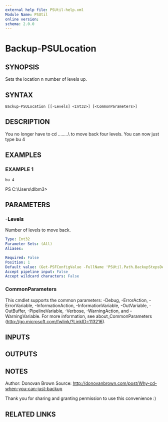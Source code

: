 ```yaml
---
external help file: PSUtil-help.xml
Module Name: PSUtil
online version:
schema: 2.0.0
---
```


# Backup-PSULocation

## SYNOPSIS
Sets the location n number of levels up.

## SYNTAX

```
Backup-PSULocation [[-Levels] <Int32>] [<CommonParameters>]
```

## DESCRIPTION
You no longer have to cd ..\..\..\..\ to move back four levels.
You can now
just type bu 4

## EXAMPLES

### EXAMPLE 1
```
bu 4
```

PS C:\Users\dlbm3\>

## PARAMETERS

### -Levels
Number of levels to move back.

```yaml
Type: Int32
Parameter Sets: (All)
Aliases:

Required: False
Position: 1
Default value: (Get-PSFConfigValue -FullName 'PSUtil.Path.BackupStepsDefault' -Fallback 1)
Accept pipeline input: False
Accept wildcard characters: False
```

### CommonParameters
This cmdlet supports the common parameters: -Debug, -ErrorAction, -ErrorVariable, -InformationAction, -InformationVariable, -OutVariable, -OutBuffer, -PipelineVariable, -Verbose, -WarningAction, and -WarningVariable. For more information, see about_CommonParameters (http://go.microsoft.com/fwlink/?LinkID=113216).

## INPUTS

## OUTPUTS

## NOTES
Author: Donovan Brown
Source: http://donovanbrown.com/post/Why-cd-when-you-can-just-backup

Thank you for sharing and granting permission to use this convenience :)

## RELATED LINKS
